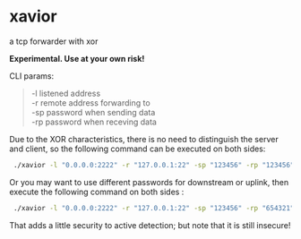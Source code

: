 # xavior

a tcp forwarder with xor

**Experimental. Use at your own risk!**

CLI params:

> -l listened address  
> -r remote address forwarding to  
> -sp password when sending data  
> -rp password when receving data  

Due to the XOR characteristics, there is no need to distinguish the server and client, so the following command can be executed on both sides:

```sh
 ./xavior -l "0.0.0.0:2222" -r "127.0.0.1:22" -sp "123456" -rp "123456"
```

Or you may want to use different passwords for downstream or uplink, then execute the following command on both sides :

```sh
 ./xavior -l "0.0.0.0:2222" -r "127.0.0.1:22" -sp "123456" -rp "654321"
```

That adds a little security to active detection; but note that it is still insecure!

